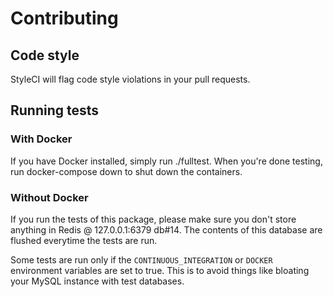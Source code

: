 # Contributing

## Code style
StyleCI will flag code style violations in your pull requests.

## Running tests

### With Docker
If you have Docker installed, simply run ./fulltest. When you're done testing, run docker-compose down to shut down the containers.

### Without Docker
If you run the tests of this package, please make sure you don't store anything in Redis @ 127.0.0.1:6379 db#14. The contents of this database are flushed everytime the tests are run.

Some tests are run only if the `CONTINUOUS_INTEGRATION` or `DOCKER` environment variables are set to true. This is to avoid things like bloating your MySQL instance with test databases.
